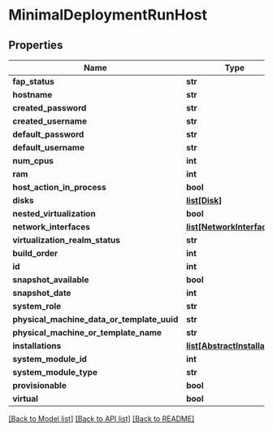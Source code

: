 # MinimalDeploymentRunHost

## Properties
Name | Type | Description | Notes
------------ | ------------- | ------------- | -------------
**fap_status** | **str** |  | [optional] 
**hostname** | **str** |  | [optional] 
**created_password** | **str** |  | [optional] 
**created_username** | **str** |  | [optional] 
**default_password** | **str** |  | [optional] 
**default_username** | **str** |  | [optional] 
**num_cpus** | **int** |  | [optional] 
**ram** | **int** |  | [optional] 
**host_action_in_process** | **bool** |  | [optional] 
**disks** | [**list[Disk]**](Disk.md) |  | [optional] 
**nested_virtualization** | **bool** |  | [optional] 
**network_interfaces** | [**list[NetworkInterface]**](NetworkInterface.md) |  | [optional] 
**virtualization_realm_status** | **str** |  | [optional] 
**build_order** | **int** |  | [optional] 
**id** | **int** |  | [optional] 
**snapshot_available** | **bool** |  | [optional] 
**snapshot_date** | **int** |  | [optional] 
**system_role** | **str** |  | [optional] 
**physical_machine_data_or_template_uuid** | **str** |  | [optional] 
**physical_machine_or_template_name** | **str** |  | [optional] 
**installations** | [**list[AbstractInstallation]**](AbstractInstallation.md) |  | [optional] 
**system_module_id** | **int** |  | [optional] 
**system_module_type** | **str** |  | [optional] 
**provisionable** | **bool** |  | [optional] 
**virtual** | **bool** |  | [optional] 

[[Back to Model list]](../README.md#documentation-for-models) [[Back to API list]](../README.md#documentation-for-api-endpoints) [[Back to README]](../README.md)


